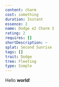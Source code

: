 ```yaml
---
content: charm
cost: something
duration: Instant
essence: 2
name: Dodge e2 Charm 3
rating: 2
requires: []
shortDescription: ~
splat: Second Sunrise
tags: []
trait: Dodge
tree: Fleeting
type: Simple
---
```


Hello **world**!
